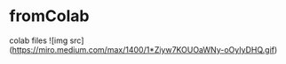 # fromColab
colab files
![img src] (https://miro.medium.com/max/1400/1*Ziyw7KOUOaWNy-oOyIyDHQ.gif) 
